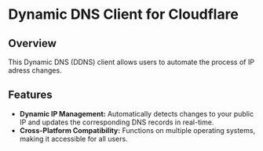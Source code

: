 # Dynamic DNS Client for Cloudflare

## Overview
This Dynamic DNS (DDNS) client allows users to automate the process of IP adress changes.

## Features
- **Dynamic IP Management:** Automatically detects changes to your public IP and updates the corresponding DNS records in real-time.
- **Cross-Platform Compatibility:** Functions on multiple operating systems, making it accessible for all users.

